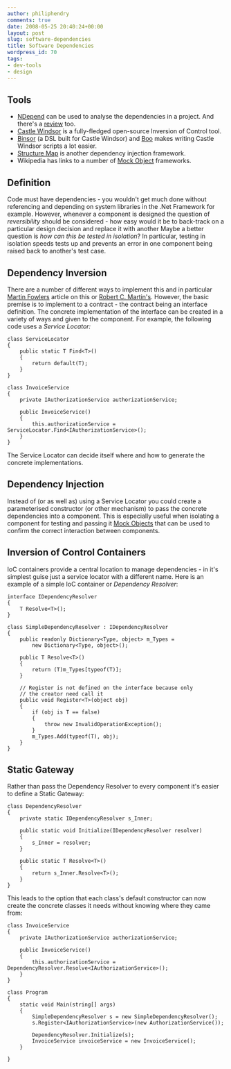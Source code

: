 ```yaml
---
author: philiphendry
comments: true
date: 2008-05-25 20:40:24+00:00
layout: post
slug: software-dependencies
title: Software Dependencies
wordpress_id: 70
tags:
- dev-tools
- design
---
```


## Tools

  * [NDepend](http://ndepend.com/) can be used to analyse the dependencies in a project. And there's a [review](http://searchwindevelopment.techtarget.com/tip/0,289483,sid8_gci1274598,00.html) too.  
  * [Castle Windsor](http://www.castleproject.org/container/index.html) is a fully-fledged open-source Inversion of Control tool.  
  * [Binsor](http://www.ayende.com/Blog/archive/2006/09/16/7268.aspx) (a DSL built for Castle Windsor) and [Boo](http://boo.codehaus.org/) makes writing Castle Windsor scripts a lot easier.  
  * [Structure Map](http://structuremap.sourceforge.net/Default.htm) is another dependency injection framework.  
  * Wikipedia has links to a number of [Mock Object](http://en.wikipedia.org/wiki/Mock_object) frameworks.

## Definition

Code must have dependencies - you wouldn't get much done without referencing and depending on system libraries in the .Net Framework for example. However, whenever a component is designed the question of _reversibility_ should be considered - how easy would it be to back-track on a particular design decision and replace it with another Maybe a better question is _how can this be tested in isolation_? In particular, testing in isolation speeds tests up and prevents an error in one component being raised back to another's test case.

## Dependency Inversion

There are a number of different ways to implement this and in particular [Martin Fowlers](http://www.martinfowler.com/articles/injection.html) article on this or [Robert C. Martin's](http://objectmentor.com/resources/articles/dip.pdf). However, the basic premise is to implement to a contract - the contract being an interface definition. The concrete implementation of the interface can be created in a variety of ways and given to the component. For example, the following code uses a _Service Locator:_
    
```
class ServiceLocator
{
    public static T Find<T>()
    {
        return default(T);
    }
}

class InvoiceService
{
    private IAuthorizationService authorizationService;

    public InvoiceService()
    {
        this.authorizationService = ServiceLocator.Find<IAuthorizationService>();
    }
}
```

The Service Locator can decide itself where and how to generate the concrete implementations.




## Dependency Injection




Instead of (or as well as) using a Service Locator you could create a parameterised constructor (or other mechanism) to pass the concrete dependencies into a component. This is especially useful when isolating a component for testing and passing it [Mock Objects](http://msdn.microsoft.com/msdnmag/issues/07/09/MockTesting) that can be used to confirm the correct interaction between components.




## Inversion of Control Containers




IoC containers provide a central location to manage dependencies - in it's simplest guise just a service locator with a different name. Here is an example of a simple IoC container or _Dependency Resolver_:
    
```
interface IDependencyResolver
{
    T Resolve<T>();
}

class SimpleDependencyResolver : IDependencyResolver
{
    public readonly Dictionary<Type, object> m_Types =
        new Dictionary<Type, object>();

    public T Resolve<T>()
    {
        return (T)m_Types[typeof(T)];
    }

    // Register is not defined on the interface because only
    // the creator need call it
    public void Register<T>(object obj)
    {
        if (obj is T == false)
        {
            throw new InvalidOperationException();
        }
        m_Types.Add(typeof(T), obj);
    }
}
```



## Static Gateway




Rather than pass the Dependency Resolver to every component it's easier to define a Static Gateway:
    
```
class DependencyResolver
{
    private static IDependencyResolver s_Inner;

    public static void Initialize(IDependencyResolver resolver)
    {
        s_Inner = resolver;
    }

    public static T Resolve<T>()
    {
        return s_Inner.Resolve<T>();
    }
}
```



This leads to the option that each class's default constructor can now create the concrete classes it needs without knowing where they came from:
    
```
class InvoiceService
{
    private IAuthorizationService authorizationService;

    public InvoiceService()
    {
        this.authorizationService = DependencyResolver.Resolve<IAuthorizationService>();
    }
}

class Program
{
    static void Main(string[] args)
    {
        SimpleDependencyResolver s = new SimpleDependencyResolver();
        s.Register<IAuthorizationService>(new AuthorizationService());

        DependencyResolver.Initialize(s);
        InvoiceService invoiceService = new InvoiceService();
    }

}
```
